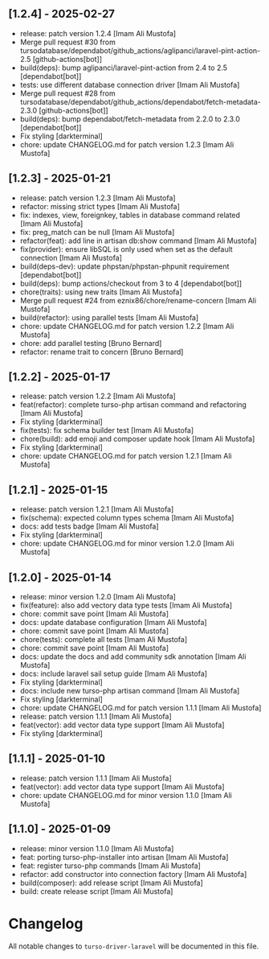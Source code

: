 ## [1.2.4] - 2025-02-27

- release: patch version 1.2.4 [Imam Ali Mustofa]
- Merge pull request #30 from tursodatabase/dependabot/github_actions/aglipanci/laravel-pint-action-2.5 [github-actions[bot]]
- build(deps): bump aglipanci/laravel-pint-action from 2.4 to 2.5 [dependabot[bot]]
- tests: use different database connection driver [Imam Ali Mustofa]
- Merge pull request #28 from tursodatabase/dependabot/github_actions/dependabot/fetch-metadata-2.3.0 [github-actions[bot]]
- build(deps): bump dependabot/fetch-metadata from 2.2.0 to 2.3.0 [dependabot[bot]]
- Fix styling [darkterminal]
- chore: update CHANGELOG.md for patch version 1.2.3 [Imam Ali Mustofa]

## [1.2.3] - 2025-01-21

- release: patch version 1.2.3 [Imam Ali Mustofa]
- refactor: missing strict types [Imam Ali Mustofa]
- fix: indexes, view, foreignkey, tables in database command related [Imam Ali Mustofa]
- fix: preg_match can be null [Imam Ali Mustofa]
- refactor(feat): add line in artisan db:show command [Imam Ali Mustofa]
- fix(provider): ensure libSQL is only used when set as the default connection [Imam Ali Mustofa]
- build(deps-dev): update phpstan/phpstan-phpunit requirement [dependabot[bot]]
- build(deps): bump actions/checkout from 3 to 4 [dependabot[bot]]
- chore(traits): using new traits [Imam Ali Mustofa]
- Merge pull request #24 from eznix86/chore/rename-concern [Imam Ali Mustofa]
- build(refactor): using parallel tests [Imam Ali Mustofa]
- chore: update CHANGELOG.md for patch version 1.2.2 [Imam Ali Mustofa]
- chore: add parallel testing [Bruno Bernard]
- refactor: rename trait to concern [Bruno Bernard]

## [1.2.2] - 2025-01-17

- release: patch version 1.2.2 [Imam Ali Mustofa]
- feat(refactor): complete turso-php artisan command and refactoring [Imam Ali Mustofa]
- Fix styling [darkterminal]
- fix(tests): fix schema builder test [Imam Ali Mustofa]
- chore(build): add emoji and composer update hook [Imam Ali Mustofa]
- Fix styling [darkterminal]
- chore: update CHANGELOG.md for patch version 1.2.1 [Imam Ali Mustofa]

## [1.2.1] - 2025-01-15

- release: patch version 1.2.1 [Imam Ali Mustofa]
- fix(schema): expected column types schema [Imam Ali Mustofa]
- docs: add tests badge [Imam Ali Mustofa]
- Fix styling [darkterminal]
- chore: update CHANGELOG.md for minor version 1.2.0 [Imam Ali Mustofa]

## [1.2.0] - 2025-01-14

- release: minor version 1.2.0 [Imam Ali Mustofa]
- fix(feature): also add vectory data type tests [Imam Ali Mustofa]
- chore: commit save point [Imam Ali Mustofa]
- docs: update database configuration [Imam Ali Mustofa]
- chore: commit save point [Imam Ali Mustofa]
- chore(tests): complete all tests [Imam Ali Mustofa]
- chore: commit save point [Imam Ali Mustofa]
- docs: update the docs and add community sdk annotation [Imam Ali Mustofa]
- docs: include laravel sail setup guide [Imam Ali Mustofa]
- Fix styling [darkterminal]
- docs: include new turso-php artisan command [Imam Ali Mustofa]
- Fix styling [darkterminal]
- chore: update CHANGELOG.md for patch version 1.1.1 [Imam Ali Mustofa]
- release: patch version 1.1.1 [Imam Ali Mustofa]
- feat(vector): add vector data type support [Imam Ali Mustofa]
- Fix styling [darkterminal]

## [1.1.1] - 2025-01-10

- release: patch version 1.1.1 [Imam Ali Mustofa]
- feat(vector): add vector data type support [Imam Ali Mustofa]
- chore: update CHANGELOG.md for minor version 1.1.0 [Imam Ali Mustofa]

## [1.1.0] - 2025-01-09

- release: minor version 1.1.0 [Imam Ali Mustofa]
- feat: porting turso-php-installer into artisan [Imam Ali Mustofa]
- feat: register turso-php commands [Imam Ali Mustofa]
- refactor: add constructor into connection factory [Imam Ali Mustofa]
- build(composer): add release script [Imam Ali Mustofa]
- build: create release script [Imam Ali Mustofa]

# Changelog

All notable changes to `turso-driver-laravel` will be documented in this file.
